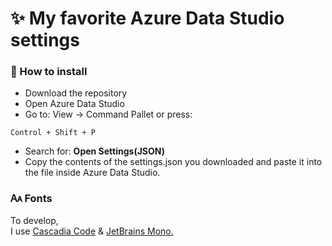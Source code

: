 <h1>✨ My favorite Azure Data Studio settings</h1>

<h3>📜 How to install</h3>

- Download the repository
- Open Azure Data Studio
- Go to: View -> Command Pallet or press:

~~~
Control + Shift + P
~~~

- Search for: **Open Settings(JSON)**
- Copy the contents of the settings.json you downloaded and paste it into the file inside Azure Data Studio.

<h3>🗛 Fonts</h3>

To develop, <br>
I use <a href="https://github.com/microsoft/cascadia-code">Cascadia Code</a> & <a href="https://www.jetbrains.com/pt-br/lp/mono/">JetBrains Mono.</a>
